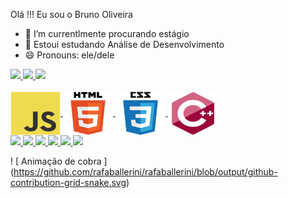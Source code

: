 Olá !!! Eu sou o Bruno Oliveira

- 🔭 I’m currentlmente procurando estágio
- 🌱 Estoui estudando  Análise de  Desenvolvimento
- 😄 Pronouns: ele/dele

<div>
  <a href="https://github.com/brunovini00">
  <img height = "180em" src = "https://github-readme-stats.vercel.app/api?username=brunovini00&show_icons=false&theme=dracula&include_all_commits=true&count_private=true" />
  <img height = "180em" src = "https://github-readme-stats.vercel.app/api/top-langs/?username=brunovini00&layout=compact&langs_count= 16 & theme = dracula" />
  <img height = "180em" src = "https://github-readme-stats.vercel.app/api/top-langs/?username=brunovini00&layout=compact&langs_count= 7 & theme = dracula" />
</div>

<div style = "display: inline_block"> <br>
  <img align = "center" alt = "Bruno-Js" height = "70" width = "80" src = "https://github.com/devicons/devicon/blob/master/icons/javascript/javascript-original.svg">
  <img align = "center" alt = "Bruno-HTML" height = "70" width = "80" src = "https://github.com/devicons/devicon/blob/master/icons/html5/html5-original-wordmark.svg">
  <img align = "center" alt = "Bruno-CSS" height = "70" width = "80" src = "https://github.com/devicons/devicon/blob/master/icons/css3/css3-original-wordmark.svg">
  <img align = "center" alt = "Bruno-C++" height = "70" width = "80" src = "https://github.com/devicons/devicon/blob/master/icons/cplusplus/cplusplus-original.svg">
</div>

  <div> 
  <a href="https://www.linkedin.com/in/rafaella-ballerini-45875016a" target="_blank"> <img src = "https://img.shields.io/badge/LinkedIn-0077B5?style=for-the-badge&logo=linkedin&logoColor=white"target =" _ blank "> 
  <a href="https://www.instagram.com/bruno_vini_00/" target="_blank"> <img src = "https://img.shields.io/badge/-Instagram-%23E4405F?style=for-the- emblema & logo = instagram & logoColor = white "target =" _ blank "> </a>
 	<a href="https://www.twitch.tv/rafaballerinii" target="_blank"> <img src = "https://img.shields.io/badge/Twitch-9146FF?style=for-the- emblema & logo = twitch & logoColor = white "target =" _ blank "> </a>
 <a href="https://discord.gg/G9GPg5SA75" target="_blank"> <img src = "https://img.shields.io/badge/Discord-7289DA?style=for-the-badge&logo= discord & logoColor = white "target =" _ blank "> </a> 
  <a href = "mailto:contato@rafaballerini.tech"> <img src = "https://img.shields.io/badge/-Gmail-%23333?style=for-the-badge&logo=gmail&logoColor=white" target = "_ blank"> </a>
  <a href="https://www.linkedin.com/in/rafaella-ballerini-45875016a" target="_blank"> <img src = "https://img.shields.io/badge/-LinkedIn-% 230077B5? Style = for-the-badge & logo = linkedin & logoColor = white "target =" _ blank "> </a> 
 
  ! [ Animação de cobra ] (https://github.com/rafaballerini/rafaballerini/blob/output/github-contribution-grid-snake.svg)
